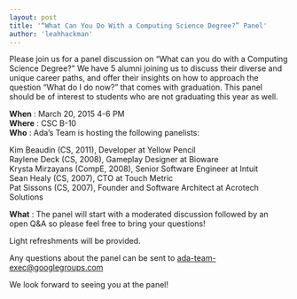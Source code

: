 ```yaml
---
layout: post
title: '“What Can You Do With a Computing Science Degree?” Panel'
author: 'leahhackman'
---
```


Please join us for a panel discussion on “What can you do with a Computing
Science Degree?” We have 5 alumni joining us to discuss their diverse and
unique career paths, and offer their insights on how to approach the question
“What do I do now?” that comes with graduation. This panel should be of
interest to students who are not graduating this year as well.

**When** : March 20, 2015 4-6 PM  
**Where** : CSC B-10  
**Who** : Ada’s Team is hosting the following panelists:

Kim Beaudin (CS, 2011), Developer at Yellow Pencil  
Raylene Deck (CS, 2008), Gameplay Designer at Bioware  
Krysta Mirzayans (CompE, 2008), Senior Software Engineer at Intuit  
Sean Healy (CS, 2007), CTO at Touch Metric  
Pat Sissons (CS, 2007), Founder and Software Architect at Acrotech Solutions

**What** : The panel will start with a moderated discussion followed by an
open Q&A so please feel free to bring your questions!

Light refreshments will be provided.

Any questions about the panel can be sent to ada-team-exec@googlegroups.com

We look forward to seeing you at the panel!



